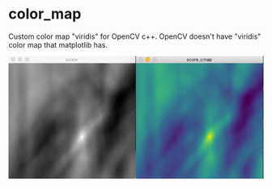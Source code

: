 # color_map
Custom color map "viridis" for OpenCV c++.
OpenCV doesn't have "viridis" color map that matplotlib has. 
    
![result](result.png "result")
